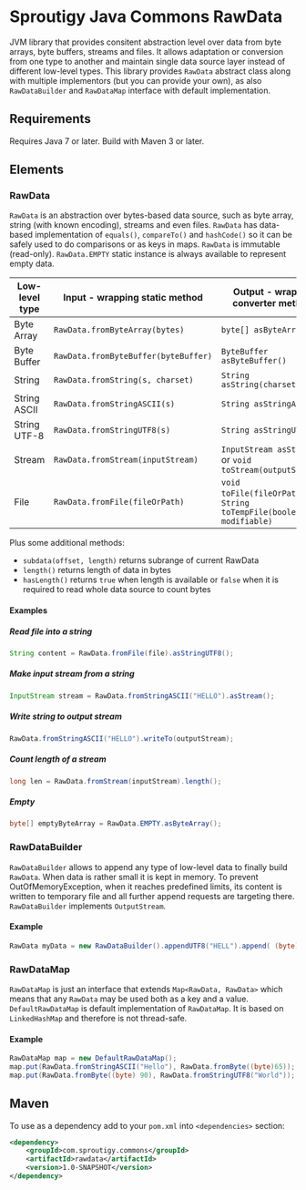 # Sproutigy Java Commons RawData
JVM library that provides consitent abstraction level over data from byte arrays, byte buffers, streams and files.
It allows adaptation or conversion from one type to another and maintain single data source layer instead of different low-level types.
This library provides `RawData` abstract class along with multiple implementors (but you can provide your own), as also `RawDataBuilder` and `RawDataMap` interface with default implementation.

## Requirements
Requires Java 7 or later.
Build with Maven 3 or later.

## Elements

### RawData
`RawData` is an abstraction over bytes-based data source, such as byte array, string (with known encoding), streams and even files. `RawData` has data-based implementation of `equals()`, `compareTo()` and `hashCode()` so it can be safely used to do comparisons or as keys in maps. `RawData` is immutable (read-only).
`RawData.EMPTY` static instance is always available to represent empty data.

Low-level type | Input - wrapping static method | Output - wrapper converter method 
--- | --- | ---
Byte Array | `RawData.fromByteArray(bytes)` | `byte[] asByteArray()`
Byte Buffer | `RawData.fromByteBuffer(byteBuffer)` | `ByteBuffer asByteBuffer()`
String | `RawData.fromString(s, charset)` | `String asString(charset)`
String ASCII | `RawData.fromStringASCII(s)` | `String asStringASCII()`
String UTF-8 | `RawData.fromStringUTF8(s)` | `String asStringUTF8()`
Stream | `RawData.fromStream(inputStream)` | `InputStream asStream()` or `void toStream(outputStream)`
File | `RawData.fromFile(fileOrPath)` | `void toFile(fileOrPath)` or `String toTempFile(boolean modifiable)`

Plus some additional methods:
- `subdata(offset, length)` returns subrange of current RawData
- `length()` returns length of data in bytes 
- `hasLength()` returns `true` when length is available or `false` when it is required to read whole data source to count bytes  

#### Examples

##### Read file into a string
```java
String content = RawData.fromFile(file).asStringUTF8();
```

##### Make input stream from a string 
```java
InputStream stream = RawData.fromStringASCII("HELLO").asStream();
```

##### Write string to output stream
```java
RawData.fromStringASCII("HELLO").writeTo(outputStream);
```

##### Count length of a stream
```java
long len = RawData.fromStream(inputStream).length();
```

##### Empty
```java
byte[] emptyByteArray = RawData.EMPTY.asByteArray();
```


### RawDataBuilder
`RawDataBuilder` allows to append any type of low-level data to finally build `RawData`.
When data is rather small it is kept in memory. To prevent OutOfMemoryException, when it reaches predefined limits, its content is written to temporary file and all further append requests are targeting there.
`RawDataBuilder` implements `OutputStream`.

#### Example
```java
RawData myData = new RawDataBuilder().appendUTF8("HELL").append( (byte)79 ).build();
```

### RawDataMap
`RawDataMap` is just an interface that extends `Map<RawData, RawData>` which means that any `RawData` may be used both as a key and a value.
`DefaultRawDataMap` is default implementation of `RawDataMap`. It is based on `LinkedHashMap` and therefore is not thread-safe.


#### Example
```java
RawDataMap map = new DefaultRawDataMap();
map.put(RawData.fromStringASCII("Hello"), RawData.fromByte((byte)65));
map.put(RawData.fromByte((byte) 90), RawData.fromStringUTF8("World"));
```

## Maven

To use as a dependency add to your `pom.xml` into `<dependencies>` section: 
```xml
<dependency>
    <groupId>com.sproutigy.commons</groupId>
    <artifactId>rawdata</artifactId>
    <version>1.0-SNAPSHOT</version>
</dependency>
